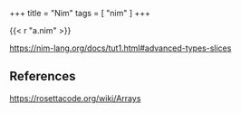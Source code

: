 +++
title = "Nim"
tags = [ "nim" ]
+++

{{< r "a.nim" >}}

<https://nim-lang.org/docs/tut1.html#advanced-types-slices>

## References

<https://rosettacode.org/wiki/Arrays>
